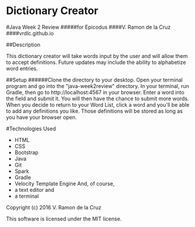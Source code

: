 # Dictionary Creator
#Java Week 2 Review
#####for Epicodus
####V. Ramon de la Cruz
####vrdlc.github.io

##Description

This dictionary creator will take words input by the user and will allow them to accept definitions. Future updates may include the ability to alphabetize word entries.


##Setup
######Clone the directory to your desktop. Open your terminal program and go into the "java-week2review" directory. In your terminal, run Gradle, then go to http://localhost:4567 in your browser. Enter a word into the field and submit it. You will then have the chance to submit more words. When you decide to return to your Word List, click a word and you'll be able to add any definitions you like. Those definitions will be stored as long as you have your browser open. 


#Technologies Used
* HTML
* CSS
* Bootstrap
* Java
* Git
* Spark
* Gradle
* Velocity Template Engine
And, of course,
* a text editor and
* a terminal

Copyright (c) 2016 V. Ramon de la Cruz

This software is licensed under the MIT license.
